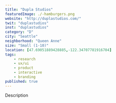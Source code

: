 ```yaml
---
title: "Dupla Studios"
featuredImage: ./-hamburgers.png
website: "http://duplastudios.com/"
twit: "duplastudios"
inst: "duplastudios"
category: "D"
city: "Seattle"
neighborhood: "Queen Anne"
size: "Small (1-10)"
location: [47.69051889428885,-122.34707781916704]
tags:
    - research
    - ux/ui
    - product
    - interactive
    - branding
published: true
---
```


Description
